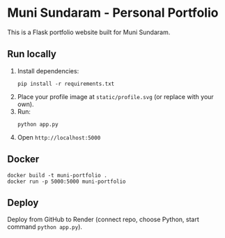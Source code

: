 # Muni Sundaram - Personal Portfolio

This is a Flask portfolio website built for Muni Sundaram.

## Run locally
1. Install dependencies:
   ```
   pip install -r requirements.txt
   ```
2. Place your profile image at `static/profile.svg` (or replace with your own).
3. Run:
   ```
   python app.py
   ```
4. Open `http://localhost:5000`

## Docker
```
docker build -t muni-portfolio .
docker run -p 5000:5000 muni-portfolio
```

## Deploy
Deploy from GitHub to Render (connect repo, choose Python, start command `python app.py`).

